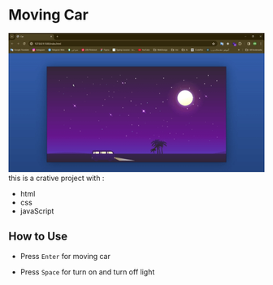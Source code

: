 # Moving Car


![movong car](./Car-GoogleChrome2024-02-2309-45-48-ezgif.com-video-to-gif-converter.gif)
this is a crative project with :
 - html
 - css 
 - javaScript


## How to Use

  - Press  ` Enter `  for moving car 


  - Press `Space` for turn on and turn off light


